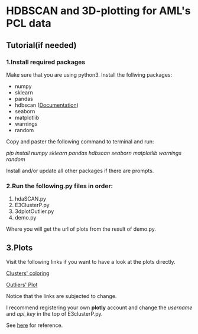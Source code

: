 # HDBSCAN and 3D-plotting for AML's PCL data

## Tutorial(if needed)

### 1.Install required packages
Make sure that you are using python3.
Install the follwing packages:
* numpy
* sklearn
* pandas
* hdbscan  ([Documentation](http://hdbscan.readthedocs.io/en/latest/how_hdbscan_works.html))
* seaborn
* matplotlib
* warnings
* random

Copy and paster the following command to terminal and run:

_pip install numpy sklearn pandas hdbscan seaborn matplotlib warnings random_

Install and/or update all other packages if there are prompts.

### 2.Run the following.py files in order:

1. hdaSCAN.py
2. E3ClusterP.py
3. 3dplotOutlier.py
4. demo.py

Where you will get the url of plots from the result of demo.py.

## 3.Plots
Visit the following links if you want to have a look at the plots directly.

[Clusters' coloring](https://plot.ly/~SakuraNene/8)

[Outliers' Plot](https://plot.ly/~SakuraNene/10)

Notice that the links are subjected to change.

I recommend registering your own **plotly** account and change the _username_ and *api_key* in the top of E3clusterP.py.

See [here](https://plot.ly/python/getting-started/#initialization-for-online-plotting) for reference.
